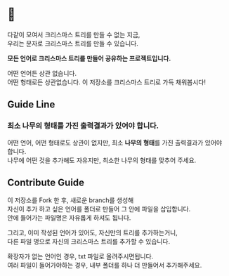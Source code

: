 # 🎄 

다같이 모여서 크리스마스 트리를 만들 수 없는 지금,  
우리는 문자로 크리스마스 트리를 만들 수 있습니다.  

**모든 언어로 크리스마스 트리를 만들어 공유하는 프로젝트입니다.**

어떤 언어든 상관 없습니다.   
어떤 형태로든 상관없습니다.
이 저장소를 크리스마스 트리로 가득 채워봅시다!  

## Guide Line

### 최소 **나무의 형태**를 가진 출력결과가 있어야 합니다.  
어떤 언어, 어떤 형태로도 상관이 없지만,
최소 **나무의 형태**를 가진 출력결과가 있어야 합니다.  
나무에 어떤 것을 추가해도 자유지만, 최소한 나무의 형태를 맞추어 주세요.  



## Contribute Guide

이 저장소를 Fork 한 후, 새로운 branch를 생성해  
자신이 추가 하고 싶은 언어를 폴더로 만들어 그 안에 파일을 삽입합니다.   
안에 들어가는 파일명은 자유롭게 하셔도 됩니다.


그리고, 이미 작성된 언어가 있어도, 자신만의 트리를 추가하는거니,  
다른 파일 명으로 자신의 크리스마스 트리를 추가할 수 있습니다.


확장자가 없는 언어인 경우, txt 파일로 올려주시면됩니다.  
여러 파일이 들어가야하는 경우, 내부 폴더를 하나 더 만들어서 추가해주세요.

